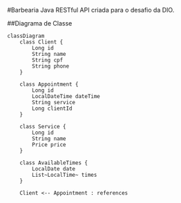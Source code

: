 #Barbearia
Java RESTful API criada para o desafio da DIO.

##Diagrama de Classe
```mermaid
classDiagram
    class Client {
        Long id
        String name 
        String cpf 
        String phone  
    }

    class Appointment {
        Long id
        LocalDateTime dateTime
        String service
        Long clientId
    }

    class Service {
        Long id
        String name
        Price price
    }

    class AvailableTimes {
        LocalDate date
        List~LocalTime~ times
    }

    Client <-- Appointment : references
```
